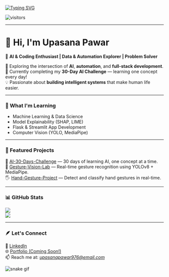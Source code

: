 <!-- Typing effect intro -->
[![Typing SVG](https://readme-typing-svg.demolab.com?font=Fira+Code&size=24&pause=1000&color=F79EFA&center=true&vCenter=true&width=600&lines=Hello%2C+I'm+Upasana!;AI+%26+Automation+Enthusiast;Machine+Learning+Explorer)](https://git.io/typing-svg)

<!-- Visitor badge -->
![visitors](https://visitor-badge.laobi.icu/badge?page_id=Upasana-Pawar)

---

# 👋 Hi, I'm Upasana Pawar  

💫 **AI & Coding Enthusiast | Data & Automation Explorer | Problem Solver**  

🚀 Exploring the intersection of **AI**, **automation**, and **full-stack development**.  
🎯 Currently completing my **30-Day AI Challenge** — learning one concept every day!  
💡 Passionate about **building intelligent systems** that make human life easier.

---

### 🧠 What I'm Learning  
- Machine Learning & Data Science  
- Model Explainability (SHAP, LIME)  
- Flask & Streamlit App Development  
- Computer Vision (YOLO, MediaPipe)  

---

### 🧩 Featured Projects  
🌟 [AI-30-Days-Challenge](https://github.com/Upasana-Pawar/AI-30-days-challenge) — 30 days of learning AI, one concept at a time.  
🤖 [Gesture-Vision-Lab](https://github.com/Upasana-Pawar/gesture-vision-lab) — Real-time gesture recognition using YOLOv8 + MediaPipe.  
🖐️ [Hand-Gesture-Project](https://github.com/Upasana-Pawar/Hand-Gesture-Project) — Detect and classify hand gestures in real-time.

---

### 📊 GitHub Stats  
![](https://github-readme-stats.vercel.app/api?username=Upasana-Pawar&show_icons=true&theme=radical)  
![](https://github-readme-stats.vercel.app/api/top-langs/?username=Upasana-Pawar&layout=compact&theme=radical)

---

### 🪶 Let's Connect  
💼 [LinkedIn](https://www.linkedin.com/in/upasana-pawar/)  
🌐 [Portfolio (Coming Soon!)]()  
📫 Reach me at: *upasanapawar976@email.com*

![snake gif](https://github.com/Upasana-Pawar/Upasana-Pawar/blob/output/github-contribution-grid-snake.svg)


